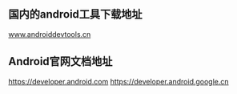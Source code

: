 ## 国内的android工具下载地址
www.androiddevtools.cn

## Android官网文档地址
https://developer.android.com
https://developer.android.google.cn
